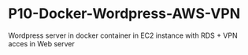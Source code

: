 # P10-Docker-Wordpress-AWS-VPN
Wordpress server in docker container in EC2 instance with RDS + VPN acces in Web server
